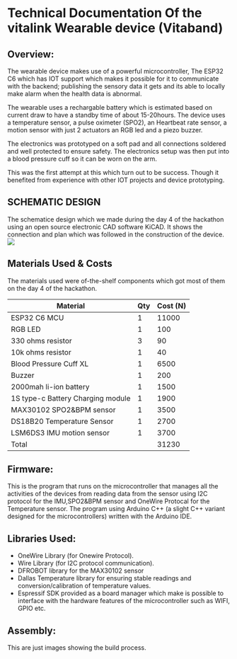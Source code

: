 # Technical Documentation Of the vitalink Wearable device (Vitaband)

## Overview:
The wearable device makes use of a powerful microcontroller, The ESP32 C6 which has IOT support which makes it possible for it to communicate with the backend; publishing the sensory data it gets and its able to locally make alarm when the health data is abnormal.

The wearable uses a rechargable battery which is estimated based on current draw to have a standby time of about 15-20hours. The device uses a temperature sensor, a pulse oximeter (SPO2), an Heartbeat rate sensor, a motion sensor with just 2 actuators an RGB led and a piezo buzzer.

The electronics was prototyped on a soft pad and all connections soldered and well protected to ensure safety. The electronics setup was then put into a blood pressure cuff so it can be worn on the arm.

This was the first attempt at this which turn out to be success. Though it benefited from experience with other IOT projects and device prototyping.


## SCHEMATIC DESIGN
The schematice design which we made during the day 4 of the hackathon using an open source electronic CAD software KiCAD. It shows the connection and plan which was followed in the construction of the device.
![](/device_prototype/Vitalink_wearable_schematic/schematic.jpg)

## Materials Used & Costs
The materials used were of-the-shelf components which got most of them on the day 4 of the hackathon.

| Material | Qty | Cost (N) |
|---|---|---|
|ESP32 C6 MCU| 1| 11000|
|RGB LED| 1 | 100|
|330 ohms resistor| 3 | 90|
|10k ohms resistor| 1 | 40|
|Blood Pressure Cuff XL|1 | 6500|
|Buzzer| 1 | 200|
|2000mah li-ion battery| 1 | 1500|
|1S type-c Battery Charging module| 1 | 1900|
|MAX30102 SPO2&BPM sensor| 1| 3500|
|DS18B20 Temperature Sensor| 1| 2700|
|LSM6DS3 IMU motion sensor| 1 | 3700|
|Total|| 31230|

## Firmware:
This is the program that runs on the microcontroller that manages all the activities of the devices from reading data from the sensor using I2C protocol for the IMU,SPO2&BPM sensor and OneWire Protocal for the Temperature sensor. The program using Arduino C++ (a slight C++ variant designed for the microcontrollers) written with the Arduino IDE.

## Libraries Used:
- OneWire Library (for Onewire Protocol).
- Wire Library (for I2C protocol communication).
- DFROBOT library for the MAX30102 sensor
- Dallas Temperature library for ensuring stable readings and conversion/calibration of temperature values.
- Espressif SDK provided as a board manager which make is possible to interface with the hardware features of the microcontroller such as WIFI, GPIO etc.

## Assembly:
This are just images showing the build process.
